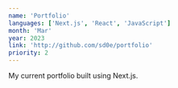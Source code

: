 ```yaml
---
name: 'Portfolio'
languages: ['Next.js', 'React', 'JavaScript']
month: 'Mar'
year: 2023
link: 'http://github.com/sd0e/portfolio'
priority: 2
---
```


My current portfolio built using Next.js.